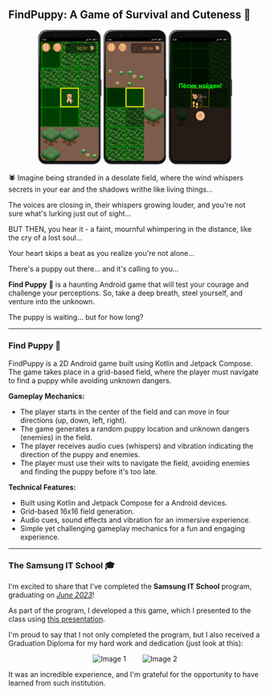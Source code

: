 ## FindPuppy: A Game of Survival and Cuteness 🐶

<div align="center">
  <img src="images/screenshot_1.png" alt="Image 1" width="25%">
  <img src="images/screenshot_2.png" alt="Image 2" width="25%" margin-left="10px">
  <img src="images/screenshot_3.png" alt="Image 3" width="25%" margin-left="10px">
</div>



🕷️ Imagine being stranded in a desolate field, where the wind whispers secrets in your ear and the shadows writhe like living things...

The voices are closing in, their whispers growing louder, and you're not sure what's lurking just out of sight...

BUT THEN, you hear it - a faint, mournful whimpering in the distance, like the cry of a lost soul...

Your heart skips a beat as you realize you're not alone...

There's a puppy out there... and it's calling to you...

**Find Puppy** 🐶 is a haunting Android game that will test your courage and challenge your perceptions. So, take a deep breath, steel yourself, and venture into the unknown. 

The puppy is waiting... but for how long?

---

### Find Puppy 🐶

FindPuppy is a 2D Android game built using Kotlin and Jetpack Compose. The game takes place in a grid-based field, where the player must navigate to find a puppy while avoiding unknown dangers.

**Gameplay Mechanics:**

* The player starts in the center of the field and can move in four directions (up, down, left, right).
* The game generates a random puppy location and unknown dangers (enemies) in the field.
* The player receives audio cues (whispers) and vibration indicating the direction of the puppy and enemies.
* The player must use their wits to navigate the field, avoiding enemies and finding the puppy before it's too late.

**Technical Features:**

* Built using Kotlin and Jetpack Compose for a Android devices.
* Grid-based 16x16 field generation.
* Audio cues, sound effects and vibration for an immersive experience.
* Simple yet challenging gameplay mechanics for a fun and engaging experience.

---

### The Samsung IT School  🎓

I'm excited to share that I've completed the **Samsung IT School** program, graduating on <u>*June 2023*</u>! 

As part of the program, I developed a this game, which I presented to the class using [this presentation](files/find-puppy-presentation.pdf).

I'm proud to say that I not only completed the program, but I also received a Graduation Diploma for my hard work and dedication (just look at this):

<div align="center">
  <img src="images/diploma_1.jpg" alt="Image 1" width="40%">
  <span style="display: inline-block; width: 25px"></span>
  <img src="images/diploma_2.jpg" alt="Image 2" width="40%">
</div>

It was an incredible experience, and I'm grateful for the opportunity to have learned from such institution.

